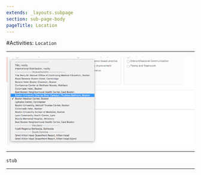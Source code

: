```yaml
---
extends: _layouts.subpage
section: sub-page-body
pageTitle: Location
---
```


#Activities: `Location`

---

![image of locations_drop_down](../img/activity/locations_drop_down.png)

---

`stub`

---